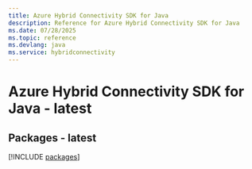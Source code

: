 ```yaml
---
title: Azure Hybrid Connectivity SDK for Java
description: Reference for Azure Hybrid Connectivity SDK for Java
ms.date: 07/28/2025
ms.topic: reference
ms.devlang: java
ms.service: hybridconnectivity
---
```

# Azure Hybrid Connectivity SDK for Java - latest
## Packages - latest
[!INCLUDE [packages](hybrid-connectivity-index.md)]
